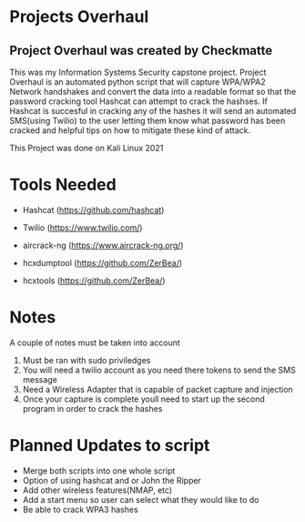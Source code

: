 # Projects Overhaul

## Project Overhaul was created by Checkmatte

This was my Information Systems Security capstone project. Project Overhaul is an automated python script that will capture WPA/WPA2 Network handshakes and convert the data into a readable format so that the password cracking tool Hashcat can attempt to crack the hashses. If Hashcat is succesful in cracking any of the hashes it will send an automated SMS(using Twilio) to the user letting them know what password has been cracked and helpful tips on how to mitigate these kind of attack.

This Project was done on Kali Linux 2021

# Tools Needed

  * Hashcat (https://github.com/hashcat)
  
  * Twilio (https://www.twilio.com/)
  
  * aircrack-ng (https://www.aircrack-ng.org/)
  
  * hcxdumptool (https://github.com/ZerBea/)
  
  * hcxtools (https://github.com/ZerBea/)
# Notes  
 A couple of notes must be taken into account
 1. Must be ran with sudo priviledges
 2. You will need a twilio account as you need there tokens to send the SMS message
 3. Need a Wireless Adapter that is capable of packet capture and injection
 4. Once your capture is complete youll need to start up the second program in order to crack the hashes
 
 # Planned Updates to script
 * Merge both scripts into one whole script
 * Option of using hashcat and or John the Ripper
 * Add other wireless features(NMAP, etc)
 * Add a start menu so user can select what they would like to do
 * Be able to crack WPA3 hashes
